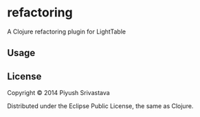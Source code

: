 # refactoring

A Clojure refactoring plugin for LightTable

## Usage



## License

Copyright © 2014 Piyush Srivastava

Distributed under the Eclipse Public License, the same as Clojure.
